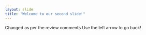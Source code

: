 ```yaml
---
layout: slide
title: "Welcome to our second slide!"
---
```

Changed as per the review comments
Use the left arrow to go back!
